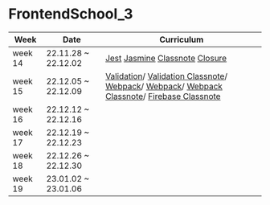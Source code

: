 # FrontendSchool_3

| Week    |Date                |Curriculum                                                                   | 
|---------|--------------------|-----------------------------------------------------------------------------|
| week 14 | 22.11.28 ~ 22.12.02| [Jest](https://github.com/loafcheck/FrontendSchool_3/tree/main/TDD_Jest) [Jasmine](https://github.com/loafcheck/FrontendSchool_3/tree/main/jasmine) [Classnote](https://docs.google.com/document/d/1j9ICt3PpD9MyTP3Yq4r4g9xX4UUGUHMua-JbNMnNnF8/edit) [Closure](https://docs.google.com/document/d/1j9ICt3PpD9MyTP3Yq4r4g9xX4UUGUHMua-JbNMnNnF8/edit)              | 
| week 15 | 22.12.05 ~ 22.12.09| [Validation](https://github.com/loafcheck/FrontendSchool_3/tree/main/validation)/ [Validation Classnote](https://docs.google.com/document/d/1AvPexlpGH8Z3gVs-d2ouyTWGHK352N0lQNtJxY4O0qE/edit)/ [Webpack](https://www.notion.so/webpack-47a7d55a2b744dd4871d7b8908b2233f)/ [Webpack](https://github.com/loafcheck/WebpackTest.git)/ [Webpack Classnote](https://docs.google.com/document/d/1R8wVvpxdHXJ4o-4h5m1p36j39ZJUqf3GuyirYj9hM38/edit#)/ [Firebase Classnote](https://docs.google.com/document/d/1R8wVvpxdHXJ4o-4h5m1p36j39ZJUqf3GuyirYj9hM38/edit#)|
| week 16 | 22.12.12 ~ 22.12.16|  | 
| week 17 | 22.12.19 ~ 22.12.23|  | 
| week 18 | 22.12.26 ~ 22.12.30|  | 
| week 19 | 23.01.02 ~ 23.01.06|  | 
